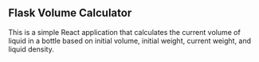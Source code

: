 ## Flask Volume Calculator

This is a simple React application that calculates the current volume of liquid in a bottle based on initial volume, initial weight, current weight, and liquid density.